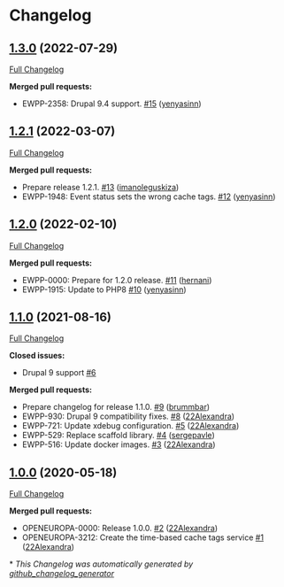 # Changelog

## [1.3.0](https://github.com/openeuropa/oe_time_caching/tree/1.3.0) (2022-07-29)

[Full Changelog](https://github.com/openeuropa/oe_time_caching/compare/1.2.1...1.3.0)

**Merged pull requests:**

- EWPP-2358: Drupal 9.4 support. [\#15](https://github.com/openeuropa/oe_time_caching/pull/15) ([yenyasinn](https://github.com/yenyasinn))

## [1.2.1](https://github.com/openeuropa/oe_time_caching/tree/1.2.1) (2022-03-07)

[Full Changelog](https://github.com/openeuropa/oe_time_caching/compare/1.2.0...1.2.1)

**Merged pull requests:**

- Prepare release 1.2.1. [\#13](https://github.com/openeuropa/oe_time_caching/pull/13) ([imanoleguskiza](https://github.com/imanoleguskiza))
- EWPP-1948: Event status sets the wrong cache tags. [\#12](https://github.com/openeuropa/oe_time_caching/pull/12) ([yenyasinn](https://github.com/yenyasinn))

## [1.2.0](https://github.com/openeuropa/oe_time_caching/tree/1.2.0) (2022-02-10)

[Full Changelog](https://github.com/openeuropa/oe_time_caching/compare/1.1.0...1.2.0)

**Merged pull requests:**

- EWPP-0000: Prepare for 1.2.0 release. [\#11](https://github.com/openeuropa/oe_time_caching/pull/11) ([hernani](https://github.com/hernani))
- EWPP-1915: Update to PHP8 [\#10](https://github.com/openeuropa/oe_time_caching/pull/10) ([yenyasinn](https://github.com/yenyasinn))

## [1.1.0](https://github.com/openeuropa/oe_time_caching/tree/1.1.0) (2021-08-16)

[Full Changelog](https://github.com/openeuropa/oe_time_caching/compare/1.0.0...1.1.0)

**Closed issues:**

- Drupal 9 support [\#6](https://github.com/openeuropa/oe_time_caching/issues/6)

**Merged pull requests:**

- Prepare changelog for release 1.1.0. [\#9](https://github.com/openeuropa/oe_time_caching/pull/9) ([brummbar](https://github.com/brummbar))
- EWPP-930: Drupal 9 compatibility fixes. [\#8](https://github.com/openeuropa/oe_time_caching/pull/8) ([22Alexandra](https://github.com/22Alexandra))
- EWPP-721: Update xdebug configuration. [\#5](https://github.com/openeuropa/oe_time_caching/pull/5) ([22Alexandra](https://github.com/22Alexandra))
- EWPP-529: Replace scaffold library. [\#4](https://github.com/openeuropa/oe_time_caching/pull/4) ([sergepavle](https://github.com/sergepavle))
- EWPP-516: Update docker images. [\#3](https://github.com/openeuropa/oe_time_caching/pull/3) ([22Alexandra](https://github.com/22Alexandra))

## [1.0.0](https://github.com/openeuropa/oe_time_caching/tree/1.0.0) (2020-05-18)

[Full Changelog](https://github.com/openeuropa/oe_time_caching/compare/6dce62b1b289988a6f0d57db64e6ffcdf11c938f...1.0.0)

**Merged pull requests:**

- OPENEUROPA-0000: Release 1.0.0. [\#2](https://github.com/openeuropa/oe_time_caching/pull/2) ([22Alexandra](https://github.com/22Alexandra))
- OPENEUROPA-3212: Create the time-based cache tags service [\#1](https://github.com/openeuropa/oe_time_caching/pull/1) ([22Alexandra](https://github.com/22Alexandra))



\* *This Changelog was automatically generated by [github_changelog_generator](https://github.com/github-changelog-generator/github-changelog-generator)*
